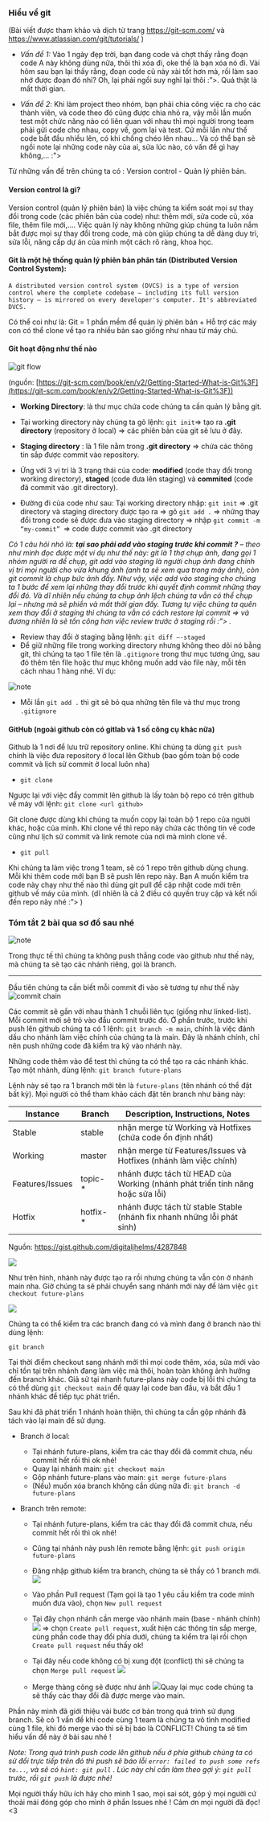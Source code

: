 
### Hiểu về git

(Bài viết được tham khảo và dịch từ trang https://git-scm.com/ và https://www.atlassian.com/git/tutorials/ )

+ *Vấn đề 1:*  Vào 1 ngày đẹp trời, bạn đang code và chợt thấy rằng đoạn code A này không dùng nữa, thôi thì xóa đi, oke thế là bạn xóa nó đi. Vài hôm sau bạn lại thấy rằng, đoạn code cũ này xài tốt hơn mà, rồi làm sao nhớ được đoạn đó nhỉ? Oh, lại phải ngồi suy nghĩ lại thôi :”>. Quả thật là mất thời gian.

+ *Vấn đề 2*: Khi làm project theo nhóm, bạn phải chia công việc ra cho các thành viên, và code theo đó cũng được chia nhỏ ra, vậy mỗi lần muốn test một chức năng nào có liên quan với nhau thì mọi người trong team phải gửi code cho nhau, copy về, gom lại và test. Cứ mỗi lần như thế code bắt đầu nhiều lên, có khi chồng chéo lên nhau… Và có thể bạn sẽ ngồi note lại những code này của ai, sửa lúc nào, có vấn đề gì hay không,... :">

Từ những vấn đề trên chúng ta có : Version control - Quản lý phiên bản.

#### Version control là gì?

Version control (quản lý phiên bản) là việc chúng ta kiểm soát mọi sự thay đổi trong code (các phiên bản của code) như: thêm mới, sửa code cũ, xóa file, thêm file mới,…. Việc quản lý này không những giúp chúng ta luôn nắm bắt được mọi sự thay đổi trong code, mà còn giúp chúng ta dễ dàng duy trì, sửa lỗi, nâng cấp dự án của mình  một cách rõ ràng, khoa học.

#### Git là một hệ thống quản lý phiên bản phân tán (Distributed Version Control System):

```A distributed version control system (DVCS) is a type of version control where the complete codebase — including its full version history — is mirrored on every developer's computer. It's abbreviated DVCS.```

Có  thể coi như là: Git = 1 phần mềm để quản lý phiên bản + Hỗ trợ các máy con có thể clone về tạo ra nhiều bản sao giống như nhau từ máy chủ.

#### Git hoạt động như thế nào

![git flow](/lecture02/gitflow.png)

(nguồn: [https://git-scm.com/book/en/v2/Getting-Started-What-is-Git%3F](https://git-scm.com/book/en/v2/Getting-Started-What-is-Git%3F))

+ **Working Directory**: là thư mục chứa code chúng ta cần quản lý bằng git.

+ Tại working directory này chúng ta gõ lệnh: ```git init```=> tạo ra **.git directory**
 (repository ở local) => các phiên bản của git sẽ lưu ở đây.

+ **Staging directory** : là 1 file nằm trong **.git directory** => chứa các thông tin sắp được commit vào repository.

+ Ứng với 3 vị trí là 3 trạng thái của code: **modified** (code thay đổi trong working directory), **staged** (code đưa lên staging) và **commited** (code đã commit vào .git directory).

+ Đường đi của code như sau:  Tại working directory nhập: ```git init``` => .git directory và staging directory được tạo ra => gõ ```git add .``` => những thay đổi trong code sẽ được đưa vào staging directory => nhập ```git commit -m “my-commit” ```=> code được commit vào .git directory

*Có 1 câu hỏi nhỏ là: **tại sao phải add vào staging trước khi commit ?** – theo như mình đọc được một ví dụ như thế này: git là 1 thợ chụp ảnh, đang gọi 1 nhóm người ra để chụp, git add vào staging là người chụp ảnh đang chỉnh vị trí mọi người cho vừa khung ảnh (anh ta sẽ xem qua trong máy ảnh), còn git commit là chụp bức ảnh đấy. Như vậy, việc add vào staging cho chúng ta 1 bước để xem lại những thay đổi trước khi quyết định commit những thay đổi đó. Và dĩ nhiên nếu chúng ta chụp ảnh lệch chúng ta vẫn có thể chụp lại – nhưng mà sẽ phiền và mất thời gian đấy. Tương tự việc chúng ta quên xem thay đổi ở staging thì chúng ta vẫn có cách restore lại commit => và đương nhiên là sẽ tốn công hơn việc review trước ở staging rồi :”> .*

* Review thay đổi ở staging bằng lệnh: ```git diff –-staged``` 
* Để giữ những file trong working directory nhưng không theo dõi nó bằng git, thì chúng ta tạo 1 file tên là ```.gitignore``` trong thư mục tương ứng, sau đó thêm tên file hoặc thư mục không muốn add vào file này, mỗi tên cách nhau 1 hàng nhé. Ví dụ:

![note](/lecture02/gitignore.png)

* Mỗi lần ```git add .``` thì git sẽ bỏ qua những tên file và thư mục trong ```.gitignore```

#### GitHub (ngoài github còn có gitlab và 1 số công cụ khác nữa)

Github là 1 nơi để lưu trữ repository online. Khi chúng ta dùng ```git push``` chính là việc đưa repository ở local lên Github (bao gồm toàn bộ code commit và lịch sử commit ở local luôn nha)

+ ```git clone```

Ngược lại với việc đẩy commit lên github là lấy toàn bộ repo có trên github về máy với lệnh:
```git clone <url github>```

Git clone được dùng khi chúng ta muốn copy lại toàn bộ 1 repo của người khác, hoặc của mình. Khi clone về thì repo này chứa các thông tin về code cũng như lịch sử commit và link remote của nơi mà mình clone về.

+ ```git pull```

Khi chúng ta làm việc trong 1 team, sẽ có 1 repo trên github dùng chung. Mỗi khi thêm code mới bạn B sẽ push lên repo này. Bạn A muốn kiểm tra code này chạy như thế nào thì dùng git pull để cập nhật code mới trên github về máy của mình. (dĩ nhiên là cả 2 điều có quyền truy cập và kết nối đến repo này nhé :”> )

### Tóm tắt 2 bài qua sơ đồ sau nhé

![note](/lecture02/github.svg)

Trong thực tế thì chúng ta không push thẳng code vào github như thế này, mà chúng ta sẽ tạo các nhánh riêng, gọi là branch.

***********

Đầu tiên chúng ta cần biết mỗi commit đi vào sẽ tương tự như thế này
![commit chain](/lecture02/git-commit-chain.png)

Các commit sẽ gắn với nhau thành 1 chuỗi liên tục (giống như linked-list). Mỗi commit mới sẽ trỏ vào đầu commit trước đó. Ở phần trước, trước khi push lên github chúng ta có 1 lệnh:
``git branch -m main``, chính là việc đánh dấu cho nhánh làm việc chính của chúng ta là main. Đây là nhánh chính, chỉ nên push những code đã kiểm tra kỹ vào nhánh này.

Những code thêm vào để test thì chúng ta có thể tạo ra các nhánh khác. Tạo một nhánh, dùng lệnh:  ```git branch future-plans```

Lệnh này sẽ tạo ra 1 branch mới tên là ```future-plans``` (tên nhánh có thể đặt bất kỳ). Mọi người có thể tham khảo cách đặt tên branch như bảng này:

<table>
  <thead>
    <tr>
      <th>Instance</th>
      <th>Branch</th>
      <th>Description, Instructions, Notes</th>
    </tr>
  </thead>
  <tbody>
    <tr>
      <td>Stable</td>
      <td>stable</td>
      <td>nhận merge từ Working và Hotfixes (chứa code ổn định nhất)</td>
    </tr>
    <tr>
      <td>Working</td>
      <td>master</td>
      <td>nhận merge từ Features/Issues và Hotfixes (nhánh làm việc chính)</td>
    </tr>
    <tr>
      <td>Features/Issues</td>
      <td>topic-*</td>
      <td>nhánh được tách từ HEAD của Working (nhánh phát triển tính năng hoặc sửa lỗi)</td>
    </tr>
    <tr>
      <td>Hotfix</td>
      <td>hotfix-*</td>
      <td>nhánh được tách từ stable Stable (nhánh fix nhanh những lỗi phát sinh)</td>
    </tr>
  </tbody>
</table>

Nguồn: https://gist.github.com/digitaljhelms/4287848


![](/lecture02/git-branch-01.png)

Như trên hình, nhánh này được tạo ra rồi nhưng chúng ta vẫn còn ở nhánh main nha. Giờ chúng ta sẽ phải chuyển sang nhánh mới này để làm việc
```git checkout future-plans```

![](/lecture02/git-branch-02.png)

Chúng ta có thể kiểm tra các branch đang có và mình đang ở branch nào thì dùng lệnh:

```git branch```

Tại thời điểm checkout sang nhánh mới thì mọi code thêm, xóa, sửa mới vào chỉ tồn tại trên nhánh đang làm việc mà thôi, hoàn toàn không ảnh hưởng đến branch khác.
Giả sử tại nhanh future-plans này code bị lỗi thì chúng ta có thể dùng ```git checkout main``` để quay lại code ban đầu, và bắt đầu 1 nhánh khác để tiếp tục phát triển.

Sau khi đã phát triển 1 nhánh hoàn thiện, thì chúng ta cần gộp nhánh đã tách vào lại main để sử dụng.
+ Branch ở local:
 
	* Tại nhánh future-plans, kiểm tra các thay đổi đã commit chưa, nếu commit hết rồi thì ok nhé!
	* Quay lại nhánh main: ``git checkout main``
	* Gộp nhánh future-plans vào main: ``git merge future-plans``
	* (Nếu) muốn xóa branch không cần dùng nữa đi: ``git branch -d future-plans``
+ Branch trên remote:
	* Tại nhánh future-plans, kiểm tra các thay đổi đã commit chưa, nếu commit hết rồi thì ok nhé!
	* Cũng tại nhánh này push lên remote bằng lệnh: ``git push origin future-plans``
	* Đăng nhập github kiểm tra branch, chúng ta sẽ thấy có 1 branch mới.    
![](/lecture02/github-branch-1.png)

    * Vào phần Pull request (Tạm gọi là tạo 1 yêu cầu kiểm tra code mình muốn đưa vào), chọn ``New pull request`` 
	* Tại đây chọn nhánh cần merge vào nhánh main (base - nhánh chính) ![](/lecture02/github-branch-3.png) => chọn ``Create pull request``, xuất hiện các thông tin sắp merge, cùng phần code thay đổi phía dưới, chúng ta kiểm tra lại rồi chọn ``Create pull request`` nếu thấy ok!
	* Tại đây nếu code không có bị xung đột (conflict) thì sẽ chúng ta chọn ``Merge pull request`` ![](/lecture02/github-branch-4.png)
	* Merge thàng công sẽ được như ảnh ![](/lecture02/github-branch-5.png)Quay lại mục code chúng ta sẽ thấy các thay đổi đã được merge vào main.
  

Phần này mình đã giới thiệu vài bước cơ bản trong quá trình sử dụng branch. Sẽ có 1 vấn đề khi code cùng 1 team là chúng ta vô tình modified cùng 1 file, khi đó merge vào thì sẽ bị báo là CONFLICT! Chúng ta sẽ tìm hiểu vấn đề này ở bài sau nhé !

*Note: Trong quá trình push code lên github nếu ở phía github chúng ta có sử đổi trực tiếp trên đó thì push sẽ báo lỗi ``error: failed to push some refs to...``, và sẽ có ``hint: git pull`` . Lúc này chỉ cần làm theo gợi ý: ``git pull`` trước, rồi ``git push`` là được nhé!*


Mọi người thấy hữu ích hãy cho mình 1 sao, mọi sai sót, góp ý mọi người cứ thoải mái đóng góp cho mình ở phần Issues nhé ! Cảm ơn mọi người đã đọc! <3
